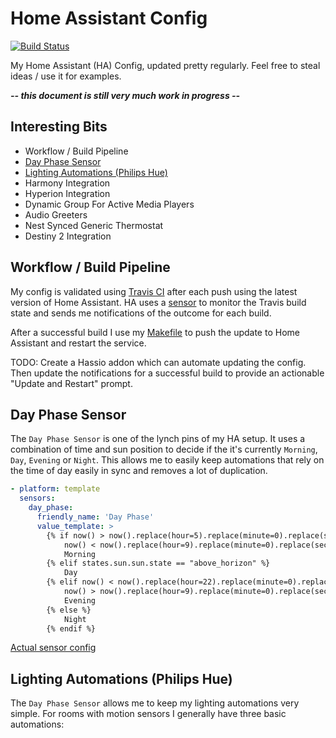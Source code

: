 # Home Assistant Config

[![Build Status](https://travis-ci.org/danrspencer/hass-config.svg?branch=master)](https://travis-ci.org/danrspencer/hass-config)

My Home Assistant (HA) Config, updated pretty regularly. Feel free to steal ideas / use it for examples.

***-- this document is still very much work in progress --***

## Interesting Bits
- Workflow / Build Pipeline
- [Day Phase Sensor](#day-phase-sensor)
- [Lighting Automations (Philips Hue)](#lighting-automations)
- Harmony Integration
- Hyperion Integration
- Dynamic Group For Active Media Players
- Audio Greeters
- Nest Synced Generic Thermostat
- Destiny 2 Integration

## <a name="workflow"></a>Workflow / Build Pipeline

My config is validated using [Travis CI](https://travis-ci.org/danrspencer/hass-config) after each push using the latest version of Home Assistant. HA uses a [sensor](https://github.com/danrspencer/hass-config/blob/master/sensor/misc.yaml) to monitor the Travis build state and sends me notifications of the outcome for each build.

After a successful build I use my [Makefile](https://github.com/danrspencer/hass-config/blob/master/Makefile) to push the update to Home Assistant and restart the service.

TODO: Create a Hassio addon which can automate updating the config. Then update the notifications for a successful build to provide an actionable "Update and Restart" prompt.

## <a name="day-phase-sensor"></a>Day Phase Sensor

The `Day Phase Sensor` is one of the lynch pins of my HA setup. It uses a combination of time and sun position to decide if the it's currently `Morning`, `Day`, `Evening` or `Night`. This allows me to easily keep automations that rely on the time of day easily in sync and removes a lot of duplication.

```yaml
- platform: template
  sensors:
    day_phase:
      friendly_name: 'Day Phase'
      value_template: >
        {% if now() > now().replace(hour=5).replace(minute=0).replace(second=0) and
            now() < now().replace(hour=9).replace(minute=0).replace(second=0) %}
            Morning
        {% elif states.sun.sun.state == "above_horizon" %}
            Day
        {% elif now() < now().replace(hour=22).replace(minute=0).replace(second=0) and
            now() > now().replace(hour=9).replace(minute=0).replace(second=0) %}
            Evening
        {% else %}
            Night
        {% endif %}
```

[Actual sensor config](https://github.com/danrspencer/hass-config/blob/master/sensor/template.yaml)

## <a name="lighting-automations"></a>Lighting Automations (Philips Hue)

The `Day Phase Sensor` allows me to keep my lighting automations very simple. For rooms with motion sensors I generally have three basic automations:
